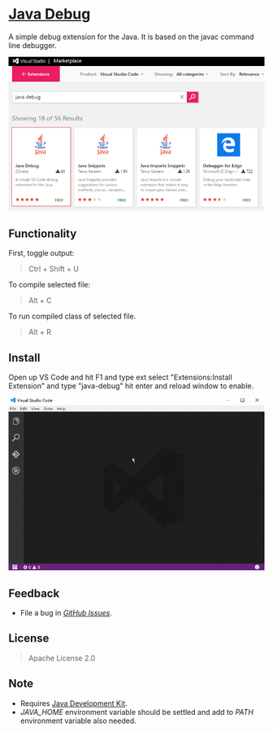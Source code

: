# [Java Debug](https://github.com/BinZone/java-debug)

A simple debug extension for the Java. It is based on the javac command line debugger.

![Searching in marketplace](images/marketplace-search.png)

## Functionality
First, toggle output:

> Ctrl + Shift + U

To compile selected file:

> Alt + C
    
To run compiled class of selected file.
 
> Alt + R

## Install
Open up VS Code and hit F1 and type ext select "Extensions:Install Extension" and type "java-debug" hit enter and reload window to enable.

![Installation](images/intall.gif)

## Feedback
+ File a bug in [*GitHub Issues*](https://github.com/BinZone/java-debug/issues).

## License
>Apache License 2.0

## Note
+ Requires [Java Development Kit](http://www.oracle.com/technetwork/java/javase/downloads/index.html).
+ *JAVA_HOME* environment variable should be settled and add to *PATH* environment variable also needed.
